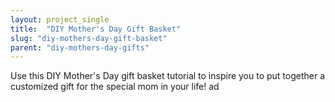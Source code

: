 ```yaml
---
layout: project_single
title:  "DIY Mother's Day Gift Basket"
slug: "diy-mothers-day-gift-basket"
parent: "diy-mothers-day-gifts"
---
```

Use this DIY Mother's Day gift basket tutorial to inspire you to put together a customized gift for the special mom in your life! ad